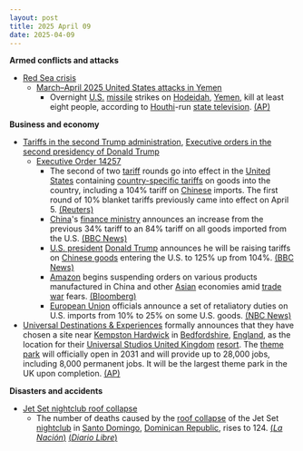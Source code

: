```yaml
---
layout: post
title: 2025 April 09
date: 2025-04-09
---
```



**Armed conflicts and attacks**

* [Red Sea crisis](https://en.wikipedia.org/wiki/Red_Sea_crisis "Red Sea crisis")
  + [March–April 2025 United States attacks in Yemen](https://en.wikipedia.org/wiki/March%E2%80%93April_2025_United_States_attacks_in_Yemen "March–April 2025 United States attacks in Yemen")
    - Overnight [U.S.](https://en.wikipedia.org/wiki/United_States_Armed_Forces "United States Armed Forces") [missile](https://en.wikipedia.org/wiki/Missile "Missile") strikes on [Hodeidah](https://en.wikipedia.org/wiki/Hodeidah "Hodeidah"), [Yemen](https://en.wikipedia.org/wiki/Yemen "Yemen"), kill at least eight people, according to [Houthi](https://en.wikipedia.org/wiki/Houthis "Houthis")-run [state television](https://en.wikipedia.org/wiki/Al-Masirah "Al-Masirah"). [(AP)](https://apnews.com/article/yemen-houthis-us-airstrikes-israel-hamas-war-381023ab9aada27089a07372b310192f)

**Business and economy**

* [Tariffs in the second Trump administration](https://en.wikipedia.org/wiki/Tariffs_in_the_second_Trump_administration "Tariffs in the second Trump administration"), [Executive orders in the second presidency of Donald Trump](https://en.wikipedia.org/wiki/List_of_executive_orders_in_the_second_presidency_of_Donald_Trump "List of executive orders in the second presidency of Donald Trump")
  + [Executive Order 14257](https://en.wikipedia.org/wiki/Executive_Order_14257 "Executive Order 14257")
    - The second of two [tariff](https://en.wikipedia.org/wiki/Tariff "Tariff") rounds go into effect in the [United States](https://en.wikipedia.org/wiki/United_States "United States") containing [country-specific tariffs](https://en.wikipedia.org/wiki/Liberation_Day_tariffs "Liberation Day tariffs") on goods into the country, including a 104% tariff on [Chinese](https://en.wikipedia.org/wiki/China "China") imports. The first round of 10% blanket tariffs previously came into effect on April 5. [(Reuters)](https://www.reuters.com/world/trumps-latest-tariffs-loom-set-deepen-global-trade-war-2025-04-09/)
    - [China](https://en.wikipedia.org/wiki/China "China")'s [finance ministry](https://en.wikipedia.org/wiki/Ministry_of_Finance_%28China%29 "Ministry of Finance (China)") announces an increase from the previous 34% tariff to an 84% tariff on all goods imported from the U.S. [(BBC News)](https://www.bbc.com/news/live/cp8vyy35g3mt?post=asset%3Aa5f6fd43-f285-4cef-8549-4b7ac5c517ef)
    - [U.S. president](https://en.wikipedia.org/wiki/President_of_the_United_States "President of the United States") [Donald Trump](https://en.wikipedia.org/wiki/Donald_Trump "Donald Trump") announces he will be raising tariffs on [Chinese goods](https://en.wikipedia.org/wiki/Economy_of_China "Economy of China") entering the U.S. to 125% up from 104%. [(BBC News)](https://www.bbc.co.uk/news/live/cp8vyy35g3mt)
    - [Amazon](https://en.wikipedia.org/wiki/Amazon_%28company%29 "Amazon (company)") begins suspending orders on various products manufactured in China and other [Asian](https://en.wikipedia.org/wiki/Asia "Asia") economies amid [trade war](https://en.wikipedia.org/wiki/Trade_war "Trade war") fears. [(Bloomberg)](https://www.bloomberg.com/news/articles/2025-04-09/amazon-cancels-some-inventory-orders-from-china-after-tariffs)
    - [European Union](https://en.wikipedia.org/wiki/European_Union "European Union") officials announce a set of retaliatory duties on U.S. imports from 10% to 25% on some U.S. goods. [(NBC News)](https://www.nbcnews.com/politics/trump-administration/live-blog/trump-administration-live-updates-global-tariffs-china-rcna200346#rcrd76703)
* [Universal Destinations & Experiences](https://en.wikipedia.org/wiki/Universal_Destinations_%26_Experiences "Universal Destinations & Experiences") formally announces that they have chosen a site near [Kempston Hardwick](https://en.wikipedia.org/wiki/Kempston_Hardwick "Kempston Hardwick") in [Bedfordshire](https://en.wikipedia.org/wiki/Bedfordshire "Bedfordshire"), [England](https://en.wikipedia.org/wiki/England "England"), as the location for their [Universal Studios United Kingdom](https://en.wikipedia.org/wiki/Universal_Studios_United_Kingdom "Universal Studios United Kingdom") [resort](https://en.wikipedia.org/wiki/Resort "Resort"). The [theme park](https://en.wikipedia.org/wiki/Amusement_park "Amusement park") will officially open in 2031 and will provide up to 28,000 jobs, including 8,000 permanent jobs. It will be the largest theme park in the UK upon completion. [(AP)](https://apnews.com/article/universal-theme-park-britain-europe-harry-potter-616ec0d28706470ae92e30b529c955e5)

**Disasters and accidents**

* [Jet Set nightclub roof collapse](https://en.wikipedia.org/wiki/Jet_Set_nightclub_roof_collapse "Jet Set nightclub roof collapse")
  + The number of deaths caused by the [roof collapse](https://en.wikipedia.org/wiki/Structural_integrity_and_failure "Structural integrity and failure") of the Jet Set [nightclub](https://en.wikipedia.org/wiki/Nightclub "Nightclub") in [Santo Domingo](https://en.wikipedia.org/wiki/Santo_Domingo "Santo Domingo"), [Dominican Republic](https://en.wikipedia.org/wiki/Dominican_Republic "Dominican Republic"), rises to 124. [(*La Nación*)](https://www.lanacion.com.ar/agencias/sube-a-98-saldo-de-fallecidos-tras-colapso-de-discoteca-dominicana-nid09042025/) [(*Diario Libre*)](https://www.diariolibre.com/actualidad/sucesos/2025/04/09/discoteca-jet-set-fallecidos-se-incrementan-a-98/3066030)
